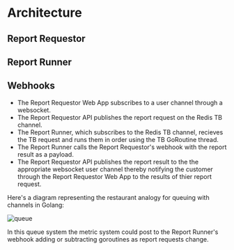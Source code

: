 # Architecture

## Report Requestor

## Report Runner

## Webhooks

- The Report Requestor Web App subscribes to a user channel through a websocket.
- The Report Requestor API publishes the report request on the Redis TB channel.
- The Report Runner, which subscribes to the Redis TB channel, recieves the TB request and runs them in order using the TB GoRoutine thread.
- The Report Runner calls the Report Requestor's webhook with the report result as a payload.
- The Report Requestor API publishes the report result to the the appropriate websocket user channel thereby notifying the customer through the Report Requestor Web App to the results of thier report request.

Here's a diagram representing the restaurant analogy for queuing with channels in Golang:

![queue](https://res.cloudinary.com/practicaldev/image/fetch/s--JVAjUJYJ--/c_limit%2Cf_auto%2Cfl_progressive%2Cq_auto%2Cw_800/https://cdn.hashnode.com/res/hashnode/image/upload/v1692046719251/ec0c2f67-2e07-4974-8e57-d1327c33d6ee.png)

In this queue system the metric system could post to the Report Runner's webhook adding or subtracting goroutines as report requests change.
